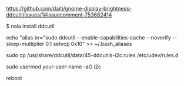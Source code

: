 https://github.com/daitj/gnome-display-brightness-ddcutil/issues/1#issuecomment-753682414

$ nala install ddcutil

echo "alias br="sudo ddcutil --enable-capabilities-cache --noverify --sleep-multiplier 0.1 setvcp 0x10" >> ~/.bash_aliases

sudo cp /usr/share/ddcutil/data/45-ddcutils-i2c.rules /etc/udev/rules.d

sudo usermod your-user-name -aG i2c

reboot